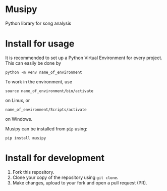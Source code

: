 # Musipy
Python library for song analysis

# Install for usage
It is recommended to set up a Python Virtual Environment for every project. This can easily be done by
```
python -m venv name_of_environment
```
To work in the environment, use 
```
source name_of_environment/bin/activate
```
on Linux, or 
```
name_of_environment/Scripts/activate
```
on Windows.

Musipy can be installed from `pip` using:
```
pip install musipy
```

# Install for development
1. Fork this repository.
2. Clone your copy of the repository using `git clone`.
3. Make changes, upload to your fork and open a pull request (PR).